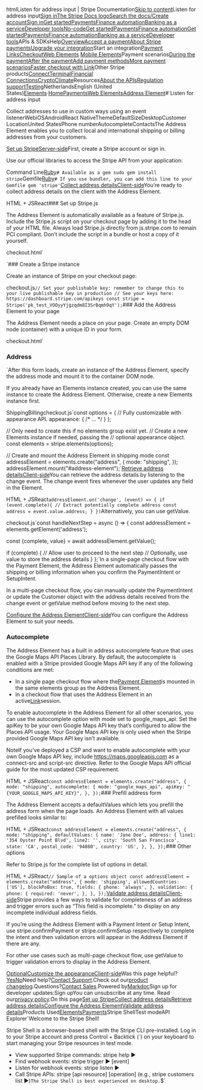 htmlListen for address input | Stripe Documentation[Skip to content](#main-content)Listen for address input[Sign in](https://dashboard.stripe.com/login?redirect=https%3A%2F%2Fdocs.stripe.com%2Felements%2Faddress-element%2Fcollect-addresses)[The Stripe Docs logo](/)[Search the docs/](#)[Create account](https://dashboard.stripe.com/register)[Sign in](https://dashboard.stripe.com/login?redirect=https%3A%2F%2Fdocs.stripe.com%2Felements%2Faddress-element%2Fcollect-addresses)[Get started](/get-started)[Payments](/payments)[Finance automation](/finance-automation)[Banking as a service](/financial-services)[Developer tools](/development)[No-code](/no-code)[Get started](/get-started)[Payments](/payments)[Finance automation](/finance-automation)[](#)[Get started](/get-started)[Payments](/payments)[Finance automation](/finance-automation)[Banking as a service](/financial-services)[Developer tools](/development)[](#)APIs & SDKsHelp[Overview](/docs/payments)[Accept a payment](#)[About Stripe payments](#)[Upgrade your integration](/docs/payments/upgrades)Start an integration[Payment Links](#)[Checkout](#)[Web Elements](#)
[Mobile Elements](#)Payment scenarios[During the payment](#)[After the payment](#)[Add payment methods](#)[More payment scenarios](#)[Faster checkout with Link](#)Other Stripe products[Connect](#)[Terminal](#)[Financial Connections](#)[Crypto](#)[Climate](#)Resources[About the APIs](#)[Regulation support](#)[Testing](/docs/testing)NetherlandsEnglish (United States)[](#)[](#)[Elements](/payments/elements)·[Home](/docs)[Payments](/docs/payments)[Web Elements](/docs/payments/elements)[Address Element](/docs/elements/address-element)# Listen for address input

Collect addresses to use in custom ways using an event listenerWebiOSAndroidReact NativeThemeDefaultSizeDesktopCustomer LocationUnited StatesPhone numberAutocompleteContactsThe Address Element enables you to collect local and international shipping or billing addresses from your customers.

[Set up StripeServer-side](#set-up-stripe)First, create a Stripe account or sign in.

Use our official libraries to access the Stripe API from your application:

Command Line[Ruby](#)`# Available as a gem
sudo gem install stripe`Gemfile[Ruby](#)`# If you use bundler, you can add this line to your Gemfile
gem 'stripe'`[Collect address detailsClient-side](#web-collect-address)You’re ready to collect address details on the client with the Address Element.

HTML + JSReact### Set up Stripe.js

The Address Element is automatically available as a feature of Stripe.js. Include the Stripe.js script on your checkout page by adding it to the head of your HTML file. Always load Stripe.js directly from js.stripe.com to remain PCI compliant. Don’t include the script in a bundle or host a copy of it yourself.

checkout.html`<head>
  <title>Checkout</title>
  <script src="https://js.stripe.com/v3/"></script>
</head>`### Create a Stripe instance

Create an instance of Stripe on your checkout page:

checkout.js`// Set your publishable key: remember to change this to your live publishable key in production
// See your keys here: https://dashboard.stripe.com/apikeys
const stripe = Stripe('pk_test_VOOyyYjgzqdm8I3SrBqmh9qY');`### Add the Address Element to your page

The Address Element needs a place on your page. Create an empty DOM node (container) with a unique ID in your form.

checkout.html`<form id="address-form">
  <h3>Address</h3>
  <div id="address-element">
    <!-- Elements will create form elements here -->
  </div>
</form>`After this form loads, create an instance of the Address Element, specify the address mode and mount it to the container DOM node.

If you already have an Elements instance created, you can use the same instance to create the Address Element. Otherwise, create a new Elements instance first.

ShippingBillingcheckout.js`const options = {
  // Fully customizable with appearance API.
  appearance: { /* ... */ }
};

// Only need to create this if no elements group exist yet.
// Create a new Elements instance if needed, passing the
// optional appearance object.
const elements = stripe.elements(options);

// Create and mount the Address Element in shipping mode
const addressElement = elements.create("address", {
  mode: "shipping",
});
addressElement.mount("#address-element");`[Retrieve address detailsClient-side](#web-retrieve-address)You can retrieve the address details by listening to the change event. The change event fires whenever the user updates any field in the Element.

HTML + JSReact`addressElement.on('change', (event) => {
  if (event.complete){
    // Extract potentially complete address
    const address = event.value.address;
  }
})`Alternatively, you can use getValue.

checkout.js`const handleNextStep = async () => {
  const addressElement = elements.getElement('address');

  const {complete, value} = await addressElement.getValue();

  if (complete) {
    // Allow user to proceed to the next step
    // Optionally, use value to store the address details
  }
};`In a single-page checkout flow with the Payment Element, the Address Element automatically passes the shipping or billing information when you confirm the PaymentIntent or SetupIntent.

In a multi-page checkout flow, you can manually update the PaymentIntent or update the Customer object with the address details received from the change event or getValue method before moving to the next step.

[Configure the Address ElementClient-side](#web-configure-address-element)You can configure the Address Element to suit your needs.

### Autocomplete

The Address Element has a built in address autocomplete feature that uses the Google Maps API Places Library. By default, the autocomplete is enabled with a Stripe provided Google Maps API key if any of the following conditions are met:

- In a single page checkout flow where the[Payment Element](/payments/payment-element)is mounted in the same elements group as the Address Element.
- In a checkout flow that uses the Address Element in an active[Link](/payments/link)session.

To enable autocomplete in the Address Element for all other scenarios, you can use the autocomplete option with mode set to google_maps_api. Set the apiKey to be your own Google Maps API key that’s configured to allow the Places API usage. Your Google Maps API key is only used when the Stripe provided Google Maps API key isn’t available.

NoteIf you’ve deployed a CSP and want to enable autocomplete with your own Google Maps API key, include https://maps.googleapis.com as a connect-src and script-src directive. Refer to the Google Maps API official guide for the most updated CSP requirement.

HTML + JSReact`const addressElement = elements.create("address", {
  mode: "shipping",
  autocomplete: {
    mode: "google_maps_api",
    apiKey: "{YOUR_GOOGLE_MAPS_API_KEY}",
  },
});`### Prefill address form

The Address Element accepts a defaultValues which lets you prefill the address form when the page loads. An Address Element with all values prefilled looks similar to:

HTML + JSReact`const addressElement = elements.create("address", {
  mode: "shipping",
  defaultValues: {
    name: 'Jane Doe',
    address: {
      line1: '354 Oyster Point Blvd',
      line2: '',
      city: 'South San Francisco',
      state: 'CA',
      postal_code: '94080',
      country: 'US',
    },
  },
});`### Other options

Refer to Stripe.js for the complete list of options in detail.

HTML + JSReact`// Sample of a options object
const addressElement = elements.create("address", {
  mode: 'shipping',
  allowedCountries: ['US'],
  blockPoBox: true,
  fields: {
    phone: 'always',
  },
  validation: {
    phone: {
      required: 'never',
    },
  },
});`[Validate address detailsClient-side](#web-validate-address-details)Stripe provides a few ways to validate for completeness of an address and trigger errors such as “This field is incomplete.” to display on any incomplete individual address fields.

If you’re using the Address Element with a Payment Intent or Setup Intent, use stripe.confirmPayment or stripe.confirmSetup respectively to complete the intent and then validation errors will appear in the Address Element if there are any.

For other use cases such as multi-page checkout flow, use getValue to trigger validation errors to display in the Address Element.

[OptionalCustomize the appearanceClient-side](#customize-appearance)Was this page helpful?[Yes](#)[No](#)Need help?[Contact Support](https://support.stripe.com/).Check out our[product changelog](https://stripe.com/blog/changelog).Questions?[Contact Sales](https://stripe.com/contact/sales).Powered by[Markdoc](https://markdoc.dev)Sign up for developer updates:Sign upYou can unsubscribe at any time. Read our[privacy policy](https://stripe.com/privacy).On this page[Set up Stripe](#set-up-stripe)[Collect address details](#web-collect-address)[Retrieve address details](#web-retrieve-address)[Configure the Address Element](#web-configure-address-element)[Validate address details](#web-validate-address-details)Products Used[Elements](/payments/elements)[Payments](/payments)Stripe ShellTest modeAPI Explorer[](https://stripe.com/docs/stripe-cli#install)`Welcome to the Stripe Shell!

Stripe Shell is a browser-based shell with the Stripe CLI pre-installed. Log in to your
Stripe account and press Control + Backtick (`) on your keyboard to start managing your Stripe
resources in test mode.

- View supported Stripe commands: stripe help ▶️
- Find webhook events: stripe trigger ▶️ [event]
- Listen for webhook events: stripe listen ▶
- Call Stripe APIs: stripe [api resource] [operation] (e.g., stripe customers list ▶️)`The Stripe Shell is best experienced on desktop.`$`